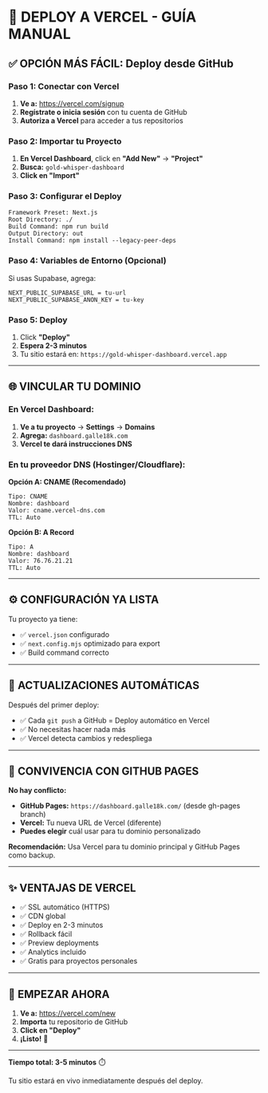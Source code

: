# 🚀 DEPLOY A VERCEL - GUÍA MANUAL

## ✅ OPCIÓN MÁS FÁCIL: Deploy desde GitHub

### Paso 1: Conectar con Vercel

1. **Ve a:** https://vercel.com/signup
2. **Regístrate o inicia sesión** con tu cuenta de GitHub
3. **Autoriza a Vercel** para acceder a tus repositorios

### Paso 2: Importar tu Proyecto

1. **En Vercel Dashboard**, click en **"Add New"** → **"Project"**
2. **Busca:** `gold-whisper-dashboard`
3. **Click en "Import"**

### Paso 3: Configurar el Deploy

```
Framework Preset: Next.js
Root Directory: ./
Build Command: npm run build
Output Directory: out
Install Command: npm install --legacy-peer-deps
```

### Paso 4: Variables de Entorno (Opcional)

Si usas Supabase, agrega:
```
NEXT_PUBLIC_SUPABASE_URL = tu-url
NEXT_PUBLIC_SUPABASE_ANON_KEY = tu-key
```

### Paso 5: Deploy

1. Click **"Deploy"**
2. **Espera 2-3 minutos**
3. Tu sitio estará en: `https://gold-whisper-dashboard.vercel.app`

---

## 🌐 VINCULAR TU DOMINIO

### En Vercel Dashboard:

1. **Ve a tu proyecto** → **Settings** → **Domains**
2. **Agrega:** `dashboard.galle18k.com`
3. **Vercel te dará instrucciones DNS**

### En tu proveedor DNS (Hostinger/Cloudflare):

**Opción A: CNAME (Recomendado)**
```
Tipo: CNAME
Nombre: dashboard
Valor: cname.vercel-dns.com
TTL: Auto
```

**Opción B: A Record**
```
Tipo: A
Nombre: dashboard  
Valor: 76.76.21.21
TTL: Auto
```

---

## ⚙️ CONFIGURACIÓN YA LISTA

Tu proyecto ya tiene:
- ✅ `vercel.json` configurado
- ✅ `next.config.mjs` optimizado para export
- ✅ Build command correcto

---

## 🔄 ACTUALIZACIONES AUTOMÁTICAS

Después del primer deploy:
- ✅ Cada `git push` a GitHub = Deploy automático en Vercel
- ✅ No necesitas hacer nada más
- ✅ Vercel detecta cambios y redespliega

---

## 🎯 CONVIVENCIA CON GITHUB PAGES

**No hay conflicto:**
- **GitHub Pages:** `https://dashboard.galle18k.com/` (desde gh-pages branch)
- **Vercel:** Tu nueva URL de Vercel (diferente)
- **Puedes elegir** cuál usar para tu dominio personalizado

**Recomendación:** Usa Vercel para tu dominio principal y GitHub Pages como backup.

---

## ✨ VENTAJAS DE VERCEL

- ✅ SSL automático (HTTPS)
- ✅ CDN global
- ✅ Deploy en 2-3 minutos
- ✅ Rollback fácil
- ✅ Preview deployments
- ✅ Analytics incluido
- ✅ Gratis para proyectos personales

---

## 🚀 EMPEZAR AHORA

1. **Ve a:** https://vercel.com/new
2. **Importa** tu repositorio de GitHub
3. **Click en "Deploy"**
4. **¡Listo!** 🎉

---

**Tiempo total: 3-5 minutos** ⏱️

Tu sitio estará en vivo inmediatamente después del deploy.

